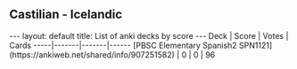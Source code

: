 <h2>Castilian  -  Icelandic</h2>
---
layout: default
title: List of anki decks by score
---
Deck | Score | Votes | Cards
-----|-------|-------|------
[PBSC Elementary Spanish2 SPN1121](https://ankiweb.net/shared/info/907251582) | 0 | 0 | 96
